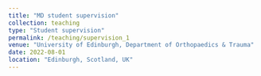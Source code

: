 ```yaml
---
title: "MD student supervision"
collection: teaching
type: "Student supervision"
permalink: /teaching/supervision_1
venue: "University of Edinburgh, Department of Orthopaedics & Trauma"
date: 2022-08-01
location: "Edinburgh, Scotland, UK"
---
```

